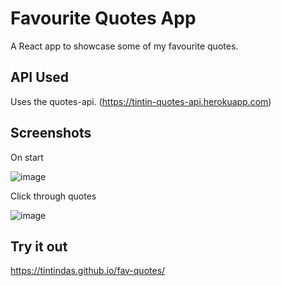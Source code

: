 # Favourite Quotes App

A React app to showcase some of my favourite quotes.

## API Used

Uses the quotes-api. (https://tintin-quotes-api.herokuapp.com)

## Screenshots

On start

![image](https://user-images.githubusercontent.com/47525983/76648075-fe500680-6583-11ea-9ab8-f54acb9fde35.png)

Click through quotes

![image](https://user-images.githubusercontent.com/47525983/76648365-90580f00-6584-11ea-8824-e1415b878860.png)

## Try it out

https://tintindas.github.io/fav-quotes/

